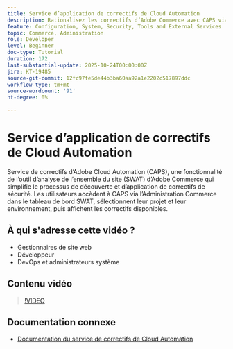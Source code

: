 ```yaml
---
title: Service d’application de correctifs de Cloud Automation
description: Rationalisez les correctifs d’Adobe Commerce avec CAPS via SWAT, des mises à jour automatisées pour une maintenance sécurisée et sans tracas des sites.
feature: Configuration, System, Security, Tools and External Services
topic: Commerce, Administration
role: Developer
level: Beginner
doc-type: Tutorial
duration: 172
last-substantial-update: 2025-10-24T00:00:00Z
jira: KT-19485
source-git-commit: 12fc97fe5de44b3ba60aa92a1e2202c517897ddc
workflow-type: tm+mt
source-wordcount: '91'
ht-degree: 0%

---
```



# Service d’application de correctifs de Cloud Automation

Service de correctifs d’Adobe Cloud Automation (CAPS), une fonctionnalité de l’outil d’analyse de l’ensemble du site (SWAT) d’Adobe Commerce qui simplifie le processus de découverte et d’application de correctifs de sécurité. Les utilisateurs accèdent à CAPS via l’Administration Commerce dans le tableau de bord SWAT, sélectionnent leur projet et leur environnement, puis affichent les correctifs disponibles.

## À qui s&#39;adresse cette vidéo ?

* Gestionnaires de site web
* Développeur
* DevOps et administrateurs système

## Contenu vidéo

>[!VIDEO](https://video.tv.adobe.com/v/3476247/?learn=on&enablevpops)

## Documentation connexe

* [Documentation du service de correctifs de Cloud Automation](https://experienceleague.adobe.com/en/docs/commerce-operations/tools/caps-tool/intro)
